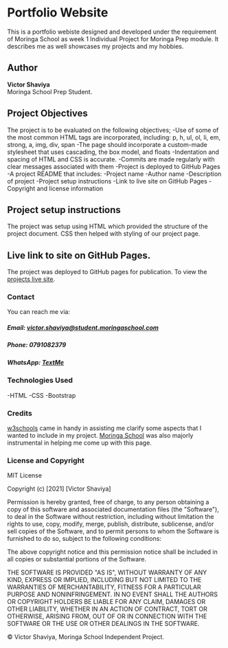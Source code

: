 # Portfolio Website
This is a portfolio webiste designed and developed under the requirement of Moringa School as week 1 Individual Project for Moringa Prep module. It describes me as well showcases my projects and my hobbies.
## Author
**Victor Shaviya**    
Moringa School Prep Student.
## Project Objectives
The project is to be evaluated on the following objectives;
-Use of some of the most common HTML tags are incorporated, including: p, h, ul, ol, li, em, strong, a, img, div, span
-The page should incorporate a custom-made stylesheet that uses cascading, the box model, and floats
-Indentation and spacing of HTML and CSS is accurate.
-Commits are made regularly with clear messages associated with them
-Project is deployed to GitHub Pages
-A project README that includes:
    -Project name
    -Author name
    -Description of project
    -Project setup instructions
    -Link to live site on GitHub Pages
    -Copyright and license information
## Project setup instructions
The project was setup using HTML which provided the structure of the project document. CSS then helped with styling of our project page.
## Live link to site on GitHub Pages.
The project was deployed to GitHub pages for publication.
To view the [projects live site](https://shaviyavictor.github.io/portfolio_landing_page/).
### Contact
You can reach me via:
##### Email: [victor.shaviya@student.moringaschool.com](https://mail.google.com/mail/u/0/?ogbl#inbox?compose=new)
##### Phone: 0791082379
##### WhatsApp: [TextMe](wa.me/254791082379/)
### Technologies Used
-HTML
-CSS
-Bootstrap
### Credits
[w3schools](https://www.w3schools.com/) came in handy in assisting me clarify some aspects that I wanted to include in my project.
[Moringa School](https://moringaschool.instructure.com/) was also majorly instrumental in helping me come up with this page.
### License and Copyright
MIT License

Copyright (c) [2021] [Victor Shaviya]

Permission is hereby granted, free of charge, to any person obtaining a copy of this software and associated documentation files (the "Software"), to deal in the Software without restriction, including without limitation the rights to use, copy, modify, merge, publish, distribute, sublicense, and/or sell copies of the Software, and to permit persons to whom the Software is furnished to do so, subject to the following conditions:

The above copyright notice and this permission notice shall be included in all copies or substantial portions of the Software.

THE SOFTWARE IS PROVIDED "AS IS", WITHOUT WARRANTY OF ANY KIND, EXPRESS OR IMPLIED, INCLUDING BUT NOT LIMITED TO THE WARRANTIES OF MERCHANTABILITY, FITNESS FOR A PARTICULAR PURPOSE AND NONINFRINGEMENT. IN NO EVENT SHALL THE AUTHORS OR COPYRIGHT HOLDERS BE LIABLE FOR ANY CLAIM, DAMAGES OR OTHER LIABILITY, WHETHER IN AN ACTION OF CONTRACT, TORT OR OTHERWISE, ARISING FROM, OUT OF OR IN CONNECTION WITH THE SOFTWARE OR THE USE OR OTHER DEALINGS IN THE SOFTWARE.

© Victor Shaviya, Moringa School Independent Project.